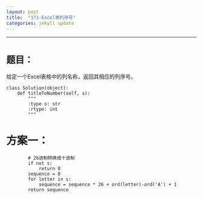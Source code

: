 ```yaml
---
layout: post
title:  "171-Excel表列序号"
categories: jekyll update
---
```

_______________________________________________________________________________
# `题目：`

给定一个Excel表格中的列名称，返回其相应的列序号。

    class Solution(object):
        def titleToNumber(self, s):
            """
            :type s: str
            :rtype: int
            """

# 方案一：

            # 26进制转换成十进制
            if not s:
                return 0
            sequence = 0
            for letter in s:
                sequence = sequence * 26 + ord(letter)-ord('A') + 1
            return sequence